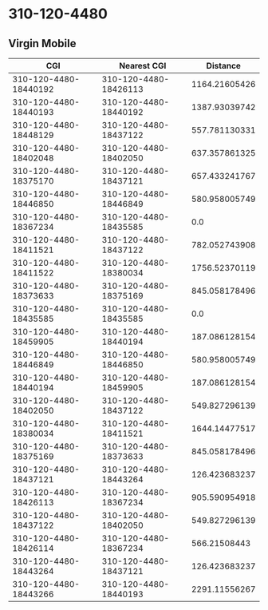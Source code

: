 # 310-120-4480
## Virgin Mobile


| CGI | Nearest CGI | Distance |
|-----|-------------|----------|
| 310-120-4480-18440192 | 310-120-4480-18426113 | 1164.21605426 |
| 310-120-4480-18440193 | 310-120-4480-18440192 | 1387.93039742 |
| 310-120-4480-18448129 | 310-120-4480-18437122 | 557.781130331 |
| 310-120-4480-18402048 | 310-120-4480-18402050 | 637.357861325 |
| 310-120-4480-18375170 | 310-120-4480-18437121 | 657.433241767 |
| 310-120-4480-18446850 | 310-120-4480-18446849 | 580.958005749 |
| 310-120-4480-18367234 | 310-120-4480-18435585 | 0.0 |
| 310-120-4480-18411521 | 310-120-4480-18437122 | 782.052743908 |
| 310-120-4480-18411522 | 310-120-4480-18380034 | 1756.52370119 |
| 310-120-4480-18373633 | 310-120-4480-18375169 | 845.058178496 |
| 310-120-4480-18435585 | 310-120-4480-18435585 | 0.0 |
| 310-120-4480-18459905 | 310-120-4480-18440194 | 187.086128154 |
| 310-120-4480-18446849 | 310-120-4480-18446850 | 580.958005749 |
| 310-120-4480-18440194 | 310-120-4480-18459905 | 187.086128154 |
| 310-120-4480-18402050 | 310-120-4480-18437122 | 549.827296139 |
| 310-120-4480-18380034 | 310-120-4480-18411521 | 1644.14477517 |
| 310-120-4480-18375169 | 310-120-4480-18373633 | 845.058178496 |
| 310-120-4480-18437121 | 310-120-4480-18443264 | 126.423683237 |
| 310-120-4480-18426113 | 310-120-4480-18367234 | 905.590954918 |
| 310-120-4480-18437122 | 310-120-4480-18402050 | 549.827296139 |
| 310-120-4480-18426114 | 310-120-4480-18367234 | 566.21508443 |
| 310-120-4480-18443264 | 310-120-4480-18437121 | 126.423683237 |
| 310-120-4480-18443266 | 310-120-4480-18440193 | 2291.11556267 |
